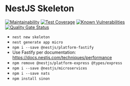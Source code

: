 # NestJS Skeleton

[![Maintainability](https://api.codeclimate.com/v1/badges/501d3320c5b7215676e3/maintainability)](https://codeclimate.com/github/greg-md/node-skeleton/maintainability)
[![Test Coverage](https://api.codeclimate.com/v1/badges/501d3320c5b7215676e3/test_coverage)](https://codeclimate.com/github/greg-md/node-skeleton/test_coverage)
[![Known Vulnerabilities](https://snyk.io/test/github/greg-md/node-skeleton/badge.svg?targetFile=package.json)](https://snyk.io/test/github/greg-md/node-skeleton?targetFile=package.json)
[![Quality Gate Status](https://sonarcloud.io/api/project_badges/measure?project=greg-md_node-skeleton&metric=alert_status)](https://sonarcloud.io/dashboard?id=greg-md_node-skeleton)

- `nest new skeleton`
- `nest generate app micro`
- `npm i --save @nestjs/platform-fastify`
- Use Fastify per documentation: https://docs.nestjs.com/techniques/performance
- `npm remove @nestjs/platform-express @types/express`
- `npm i --save @nestjs/microservices`
- `npm i --save nats`
- `npm install sinon`
